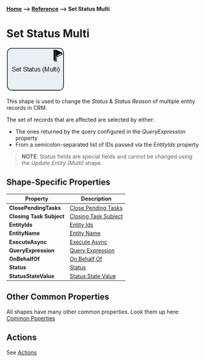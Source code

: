 __[Home](/) --> [Reference](/ref) --> Set Status Multi__

# Set Status Multi

![Set Status Multi](media/SetStatusMulti.png)

This shape is used to change the *Status* & *Status Reason* of multiple entity
records in CRM.

The set of records that are affected are selected by either:

-   The ones returned by the query configured in the *QueryExpression* property
-   From a semicolon-separated list of IDs passed via the *EntityIds* property

> **NOTE**: Status fields are special fields and cannot be changed using the *Update Entity (Multi)* shape.

## Shape-Specific Properties

| Property | Description |
| -------- | ----------- |
| **ClosePendingTasks**    |[Close Pending Tasks](common/ClosePendingTasks.md)  |
| **Closing Task Subject** |[Closing Task Subject](common/ClosingTaskSubject.md) |
| **EntityIds**            |[Entity Ids](common/EntityIds.md)|
| **EntityName**           |[Entity Name](common/EntityName.md)|
| __ExecuteAsync__         | [Execute Async](common/ExecuteAsync.md) |
| **QueryExpression**      |[Query Expression](common/QueryExpression.md)|
| __OnBehalfOf__           |[On Behalf Of](common/OnBehalfOf.md)    |
| **Status**               |[Status](common/Status.md)  |
| **StatusStateValue**     |[Status State Value](common/StatusStateValue.md)  |

## Other Common Properties
All shapes have many other common properties. Look them up here: [Common Poperties](common/README.md)

## Actions
See [Actions](common/Actions.md)